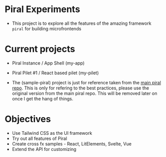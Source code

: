 # Piral Experiments

- This project is to explore all the features of the amazing framework `piral` for building microfrontends

# Current projects

- Piral Instance / App Shell (my-app)
- Piral Pilet #1 / React based pilet (my-pilet)

- The (sample-piral) project is just for reference taken from the [main piral repo](https://github.com/smapiot/piral/tree/master/src/samples/sample-piral). This is only for refering to the best practices, please use the original version from the main piral repo. This will be removed later on once I get the hang of things.

# Objectives

- Use Tailwind CSS as the UI framework
- Try out all features of Piral
- Create cross fx samples - React, LitElements, Svelte, Vue
- Extend the API for customizing
